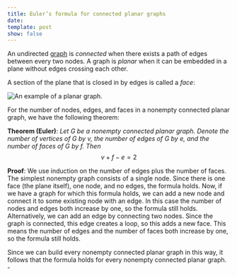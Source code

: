 ```yaml
---
title: Euler’s formula for connected planar graphs
date: 
template: post
show: false
---
```


An undirected [graph](https://en.wikipedia.org/wiki/Graph_(discrete_mathematics)) is *connected* when there exists a path of edges between every two nodes. A graph is *planar* when it can be embedded in a plane without edges crossing each other.

A section of the plane that is closed in by edges is called a *face*:

![An example of a planar graph.](images/graph_example.png "An example of a planar graph.")

For the number of nodes, edges, and faces in a nonempty connected planar graph, we have the following theorem:

**Theorem (Euler)**: *Let $G$ be a nonempty connected planar graph. Denote the number of vertices of $G$ by $v$, the number of edges of $G$ by $e$, and the number of faces of $G$ by $f$. Then*
$$ v + f - e = 2$$

**Proof**: We use induction on the number of edges plus the number of faces. The simplest nonempty graph consists of a single node. Since there is one face (the plane itself), one node, and no edges, the formula holds. Now, if we have a graph for which this formula holds, we can add a new node and connect it to some existing node with an edge. In this case the number of nodes and edges both increase by one, so the formula still holds. Alternatively, we can add an edge by connecting two nodes. Since the graph is connected, this edge creates a loop, so this adds a new face. This means the number of edges and the number of faces both increase by one, so the formula still holds.

Since we can build every nonempty connected planar graph in this way, it follows that the formula holds for every nonempty connected planar graph. $\square$
